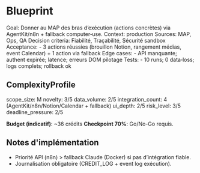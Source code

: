 # Blueprint
Goal: Donner au MAP des bras d’exécution (actions concrètes) via AgentKit/n8n + fallback computer‑use.
Context: production
Sources: MAP, Ops, QA
Decision criteria: Fiabilité, Traçabilité, Sécurité sandbox
Acceptance: - 3 actions réussies (brouillon Notion, rangement médias, event Calendar) + 1 action via fallback
Edge cases: - API manquante; authent expirée; latence; erreurs DOM pilotage
Tests: - 10 runs; 0 data‑loss; logs complets; rollback ok

## ComplexityProfile
scope_size: M
novelty: 3/5
data_volume: 2/5
integration_count: 4 (AgentKit/n8n/Notion/Calendar + fallback)
ui_depth: 2/5
risk_level: 3/5
deadline_pressure: 2/5

**Budget (indicatif)**: ~36 crédits
**Checkpoint 70%**: Go/No-Go requis.


## Notes d'implémentation
- Priorité API (n8n) > fallback Claude (Docker) si pas d’intégration fiable.
- Journalisation obligatoire (CREDIT_LOG + event log exécution). 
